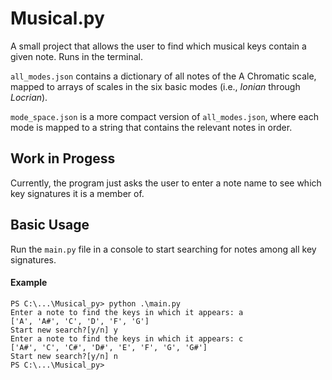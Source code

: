 # Musical.py
A small project that allows the user to find which musical keys contain a given note. Runs in the terminal.

`all_modes.json` contains a dictionary of all notes of the A Chromatic scale, mapped to arrays of scales in the six basic modes (i.e., *Ionian* through *Locrian*).

`mode_space.json` is a more compact version of `all_modes.json`, where each mode is mapped to a string that contains the relevant notes in order.

## Work in Progess
Currently, the program just asks the user to enter a note name to see which key signatures it is a member of.

## Basic Usage
Run the `main.py` file in a console to start searching for notes among all key signatures.

#### Example
```
PS C:\...\Musical_py> python .\main.py
Enter a note to find the keys in which it appears: a
['A', 'A#', 'C', 'D', 'F', 'G']
Start new search?[y/n] y
Enter a note to find the keys in which it appears: c
['A#', 'C', 'C#', 'D#', 'E', 'F', 'G', 'G#']
Start new search?[y/n] n
PS C:\...\Musical_py>
```
